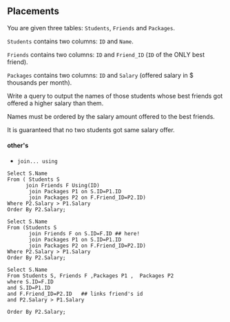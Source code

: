 ## Placements

You are given three tables: `Students`, `Friends` and `Packages`. 

`Students` contains two columns: `ID` and `Name`. 

`Friends` contains two columns: `ID` and `Friend_ID` (`ID` of the ONLY best friend). 

`Packages` contains two columns: `ID` and `Salary` (offered salary in $ thousands per month).

Write a query to output the names of those students whose best friends got offered a higher salary than them. 

Names must be ordered by the salary amount offered to the best friends. 

It is guaranteed that no two students got same salary offer.


#### other's
* `join... using`

```mysql
Select S.Name
From ( Students S 
      join Friends F Using(ID)
       join Packages P1 on S.ID=P1.ID
       join Packages P2 on F.Friend_ID=P2.ID)
Where P2.Salary > P1.Salary
Order By P2.Salary;
```

```mysql
Select S.Name
From (Students S 
       join Friends F on S.ID=F.ID ## here!
       join Packages P1 on S.ID=P1.ID
       join Packages P2 on F.Friend_ID=P2.ID)
Where P2.Salary > P1.Salary
Order By P2.Salary;
```

```mysql
Select S.Name
From Students S, Friends F ,Packages P1 ,  Packages P2
where S.ID=F.ID 
and S.ID=P1.ID 
and F.Friend_ID=P2.ID   ## links friend's id
and P2.Salary > P1.Salary

Order By P2.Salary;
```
